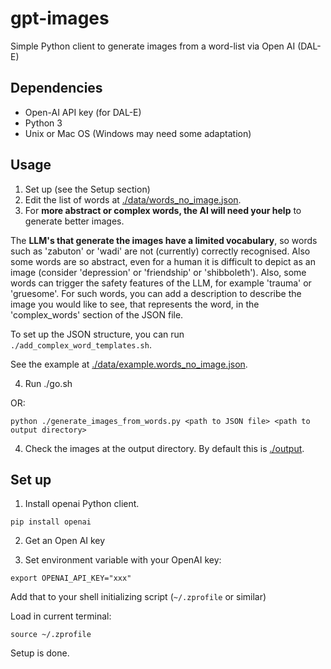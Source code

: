 # gpt-images

Simple Python client to generate images from a word-list via Open AI (DAL-E)

## Dependencies

- Open-AI API key (for DAL-E)
- Python 3
- Unix or Mac OS (Windows may need some adaptation)

## Usage

1. Set up (see the Setup section)
2. Edit the list of words at [./data/words_no_image.json](./data/words_no_image.json).
3. For **more abstract or complex words, the AI will need your help** to generate better images.

The **LLM's that generate the images have a limited vocabulary**, so words such as
'zabuton' or 'wadi' are not (currently) correctly recognised. Also some words are so abstract, even for a human it is difficult to depict as an image (consider 'depression' or 'friendship' or 'shibboleth').
Also, some words can trigger the safety features of the LLM, for example 'trauma' or 'gruesome'.
For such words, you can add a description to describe the image you would like to see, that represents the word, in the 'complex_words' section of the JSON file.

To set up the JSON structure, you can run `./add_complex_word_templates.sh`.

See the example at [./data/example.words_no_image.json](./data/example.words_no_image.json).

4. Run ./go.sh

OR:

```
python ./generate_images_from_words.py <path to JSON file> <path to output directory>
```

4. Check the images at the output directory. By default this is [./output](./output).

## Set up

1. Install openai Python client.

```
pip install openai
```

2. Get an Open AI key

3. Set environment variable with your OpenAI key:

```
export OPENAI_API_KEY="xxx"
```

Add that to your shell initializing script (`~/.zprofile` or similar)

Load in current terminal:

```
source ~/.zprofile
```

Setup is done.
